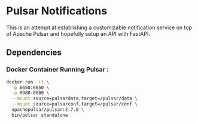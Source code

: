 # Pulsar Notifications

This is an attempt at establishing a customizable notification service on top of Apache Pulsar and hopefully setup an API with FastAPI.

## Dependencies

### Docker Container Running Pulsar :

```bash
docker run -it \
  -p 6650:6650 \
  -p 8080:8080 \
  --mount source=pulsardata,target=/pulsar/data \
  --mount source=pulsarconf,target=/pulsar/conf \
  apachepulsar/pulsar:2.7.0 \
  bin/pulsar standalone
```
